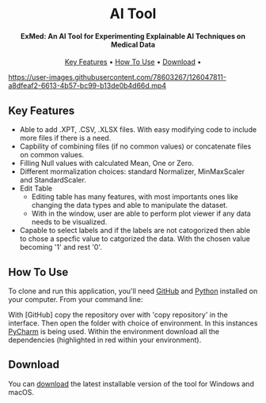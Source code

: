 
<h1 align="center">
  AI Tool 
  <br>
</h1>

<h4 align="center">ExMed: An AI Tool for Experimenting Explainable AI Techniques on Medical Data</h4>

<p align="center">
  <a href="#key-features">Key Features</a> •
  <a href="#how-to-use">How To Use</a> •
  <a href="#download">Download</a> •
</p>

  https://user-images.githubusercontent.com/78603267/126047811-a8dfeaf2-6613-4b57-bc99-b13de0b4d66d.mp4 

## Key Features

* Able to add .XPT, .CSV, .XLSX files. With easy modifying code to include more files if there is a need.
* Capbility of combining files (if no common values) or concatenate files on common values. 
* Filling Null values with calculated Mean, One or Zero.
* Different mormalization choices: standard Normalizer, MinMaxScaler and StandardScaler. 
* Edit Table
  - Editing table has many features, with most importants ones like changing the data types and able to manipulate the dataset. 
  - With in the window, user are able to perform plot viewer if any data needs to be visualized. 
* Capable to select labels and if the labels are not catogorized then able to chose a specfic value to catgorized the data. With the chosen value becoming '1' and rest '0'.

## How To Use

To clone and run this application, you'll need [GitHub](https://desktop.github.com/) and [Python](https://www.python.org/) installed on your computer. From your command line:

With [GitHub] copy the repository over with 'copy repository' in the interface. Then open the folder with choice of environment. In this instances [PyCharm](https://www.jetbrains.com/pycharm/) is being used. Within the environment download all the dependencies (highlighted in red within your environment).

## Download

You can [download](https://github.com/983046/ExMed.git) the latest installable version of the tool for Windows and macOS.



